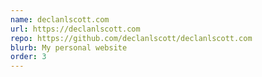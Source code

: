 ```yaml
---
name: declanlscott.com
url: https://declanlscott.com
repo: https://github.com/declanlscott/declanlscott.com
blurb: My personal website
order: 3
---
```

